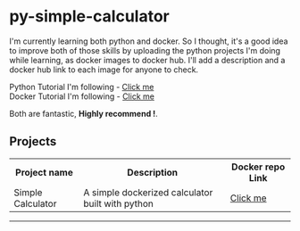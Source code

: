# py-simple-calculator

<p>I'm currently learning both python and docker. So I thought, it's a good idea to improve both of those skills by uploading the python projects I'm doing while learning, as docker images to docker hub. I'll add a description and a docker hub link to each image for anyone to check.</p>

Python Tutorial I'm following - <a href = "https://www.youtube.com/watch?v=XKHEtdqhLK8">Click me</a> <br>
Docker Tutorial I'm following - <a href = "https://www.youtube.com/watch?v=3c-iBn73dDE&t=2s">Click me</a> <br>

Both are fantastic, <b>Highly recommend !</b>.<br>

<h2>Projects</h2>

<table>
<tr>
<th>Project name</th>
<th>Description</th>
<th>Docker repo Link</th>
<tr>

<tr>
<td>Simple Calculator</td>
<td>A simple dockerized calculator built with python</td>
<td><a href="https://hub.docker.com/r/nethun/py-simple-calculator">Click me</a></td>
</tr>
</table>


<hr>
